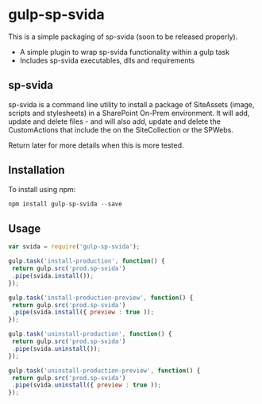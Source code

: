 # gulp-sp-svida

This is a simple packaging of sp-svida (soon to be released properly).


 * A simple plugin to wrap sp-svida functionality within a gulp task
 * Includes sp-svida executables, dlls and requirements

## sp-svida

sp-svida is a command line utility to install a package of SiteAssets (image, scripts and stylesheets) in a SharePoint On-Prem environment. It will add, update and delete files - and will also add, update and delete the CustomActions that include the on the SiteCollection or the SPWebs.

Return later for more details when this is more tested.

## Installation

To install using npm:

```javascript
npm install gulp-sp-svida --save
```

## Usage

```javascript
var svida = require('gulp-sp-svida');

gulp.task('install-production', function() {
 return gulp.src('prod.sp-svida')
 .pipe(svida.install());
});

gulp.task('install-production-preview', function() {
 return gulp.src('prod.sp-svida')
 .pipe(svida.install({ preview : true ));
});

gulp.task('uninstall-production', function() {
 return gulp.src('prod.sp-svida')
 .pipe(svida.uninstall());
});

gulp.task('uninstall-production-preview', function() {
 return gulp.src('prod.sp-svida')
 .pipe(svida.uninstall({ preview : true ));
});

```

